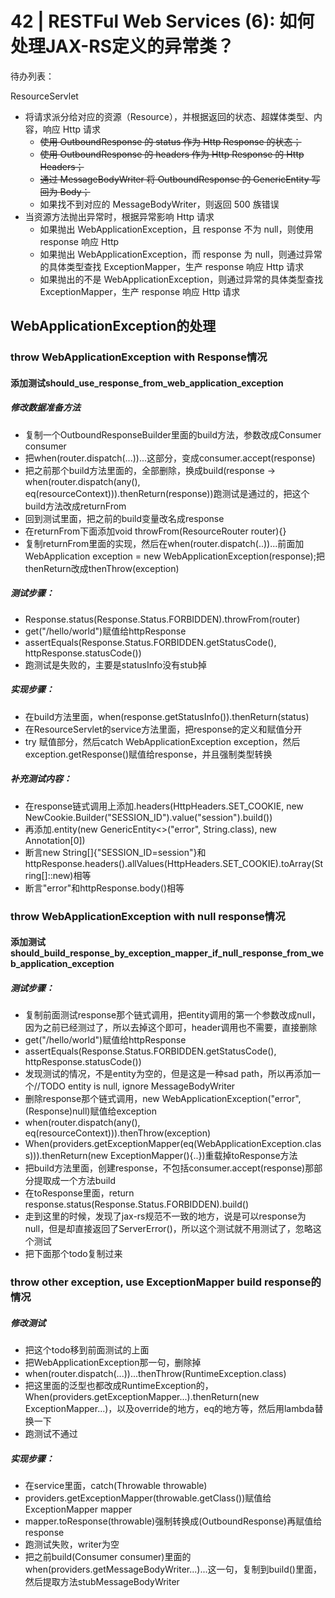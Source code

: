 # 42 | RESTFul Web Services (6): 如何处理JAX-RS定义的异常类？
待办列表：

ResourceServlet

- 将请求派分给对应的资源（Resource），并根据返回的状态、超媒体类型、内容，响应 Http 请求
    - ~~使用 OutboundResponse 的 status 作为 Http Response 的状态；~~
    - ~~使用 OutboundResponse 的 headers 作为 Http Response 的 Http Headers；~~
    - ~~通过 MessageBodyWriter 将 OutboundResponse 的 GenericEntity 写回为 Body；~~
    - 如果找不到对应的 MessageBodyWriter，则返回 500 族错误
- 当资源方法抛出异常时，根据异常影响 Http 请求
    - 如果抛出 WebApplicationException，且 response 不为 null，则使用 response 响应 Http
    - 如果抛出 WebApplicationException，而 response 为 null，则通过异常的具体类型查找 ExceptionMapper，生产 response 响应 Http 请求
    - 如果抛出的不是 WebApplicationException，则通过异常的具体类型查找 ExceptionMapper，生产 response 响应 Http 请求

## WebApplicationException的处理

### throw WebApplicationException with Response情况

#### 添加测试should_use_response_from_web_application_exception

##### 修改数据准备方法

- 复制一个OutboundResponseBuilder里面的build方法，参数改成Consumer<OutboundResponse> consumer
- 把when(router.dispatch(...))...这部分，变成consumer.accept(response)
- 把之前那个build方法里面的，全部删除，换成build(response -> when(router.dispatch(any(), eq(resourceContext))).thenReturn(response))跑测试是通过的，把这个build方法改成returnFrom
- 回到测试里面，把之前的build变量改名成response
- 在returnFrom下面添加void throwFrom(ResourceRouter router){}
- 复制returnFrom里面的实现，然后在when(router.dispatch(..))...前面加WebApplication exception = new WebApplicationException(response);把thenReturn改成thenThrow(exception)

##### 测试步骤：

- Response.status(Response.Status.FORBIDDEN).throwFrom(router)
- get("/hello/world")赋值给httpResponse
- assertEquals(Response.Status.FORBIDDEN.getStatusCode(), httpResponse.statusCode())
- 跑测试是失败的，主要是statusInfo没有stub掉

##### 实现步骤：

- 在build方法里面，when(response.getStatusInfo()).thenReturn(status)
- 在ResourceServlet的service方法里面，把response的定义和赋值分开
- try 赋值部分，然后catch WebApplicationException exception，然后exception.getResponse()赋值给response，并且强制类型转换

##### 补充测试内容：

- 在response链式调用上添加.headers(HttpHeaders.SET_COOKIE, new NewCookie.Builder("SESSION_ID").value("session").build())
- 再添加.entity(new GenericEntity<>("error", String.class), new Annotation[0])
- 断言new String[]{"SESSION_ID=session"}和httpResponse.headers().allValues(HttpHeaders.SET_COOKIE).toArray(String[]::new)相等
- 断言"error"和httpResponse.body()相等

### throw WebApplicationException with null response情况

#### 添加测试should_build_response_by_exception_mapper_if_null_response_from_web_application_exception

##### 测试步骤：

- 复制前面测试response那个链式调用，把entity调用的第一个参数改成null，因为之前已经测过了，所以去掉这个即可，header调用也不需要，直接删除
- get("/hello/world")赋值给httpResponse
- assertEquals(Response.Status.FORBIDDEN.getStatusCode(), httpResponse.statusCode())
- 发现测试的情况，不是entity为空的，但是这是一种sad path，所以再添加一个//TODO entity is null, ignore MessageBodyWriter
- 删除response那个链式调用，new WebApplicationException("error", (Response)null)赋值给exception
- when(router.dispatch(any(), eq(resourceContext))).thenThrow(exception)
- When(providers.getExceptionMapper(eq(WebApplicationException.class))).thenReturn(new ExceptionMapper<WebApplicationException>(){..})重载掉toResponse方法
- 把build方法里面，创建response，不包括consumer.accept(response)那部分提取成一个方法build
- 在toResponse里面，return response.status(Response.Status.FORBIDDEN).build()
- 走到这里的时候，发现了jax-rs规范不一致的地方，说是可以response为null，但是却直接返回了ServerError()，所以这个测试就不用测试了，忽略这个测试
- 把下面那个todo复制过来

### throw other exception, use ExceptionMapper build response的情况

##### 修改测试

- 把这个todo移到前面测试的上面
- 把WebApplicationException那一句，删除掉
- when(router.dispatch(...))...thenThrow(RuntimeException.class)
- 把这里面的泛型也都改成RuntimeException的，When(providers.getExceptionMapper...).thenReturn(new ExceptionMapper<RuntimeException>...)，以及override的地方，eq的地方等，然后用lambda替换一下
- 跑测试不通过

##### 实现步骤：

- 在service里面，catch(Throwable throwable)
- providers.getExceptionMapper(throwable.getClass())赋值给ExceptionMapper mapper
- mapper.toResponse(throwable)强制转换成(OutboundResponse)再赋值给response
- 跑测试失败，writer为空
- 把之前build(Consumer<OutboundResponse> consumer)里面的when(providers.getMessageBodyWriter...)...这一句，复制到build()里面，然后提取方法stubMessageBodyWriter